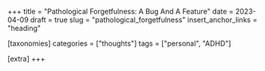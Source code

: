 +++
title = "Pathological Forgetfulness: A Bug And A Feature"
date = 2023-04-09
draft = true
slug = "pathological_forgetfulness"
insert_anchor_links = "heading"

[taxonomies]
categories = ["thoughts"]
tags = ["personal", "ADHD"]

[extra]
+++
